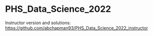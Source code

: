 # PHS_Data_Science_2022
Instructor version and solutions: https://github.com/abchapman93/PHS_Data_Science_2022_instructor
